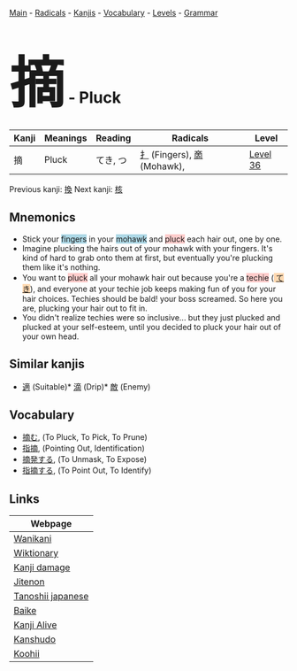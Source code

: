 <style> bigfont {font-size: 100px}</style>
[Main](../index.md) -
[Radicals](../radicals.md) -
[Kanjis](../kanjis.md) -
[Vocabulary](../vocabulary.md) -
[Levels](../levels.md) -
[Grammar](../grammar.md)
# <bigfont> 摘</bigfont> - Pluck 

| Kanji | Meanings | Reading | Radicals | Level |
| --- | --- | --- | --- | --- |
| 摘 | Pluck | てき, つ | [扌](../radicals/扌.md) (Fingers), [啇](../radicals/啇.md) (Mohawk),  | [Level 36](../levels/wk_level36.md) |

Previous kanji: [換](換.md) Next kanji: [核](核.md) 

## Mnemonics
 * Stick your <span style="background-color:#ADD8E6"> fingers</span> in your <span style="background-color:#ADD8E6"> mohawk</span> and <span style="background-color:#ffcccb"> pluck</span> each hair out, one by one.
* Imagine plucking the hairs out of your mohawk with your fingers. It's kind of hard to grab onto them at first, but eventually you're plucking them like it's nothing.
* You want to <span style="background-color:#ffcccb"> pluck</span> all your mohawk hair out because you're a <span style="background-color:#ffcccb"> techie</span> (<span style="background-color:#fed8b1"> [てき](https://jisho.org/search/てき)</span>), and everyone at your techie job keeps making fun of you for your hair choices. Techies should be bald! your boss screamed. So here you are, plucking your hair out to fit in.
* You didn't realize techies were so inclusive... but they just plucked and plucked at your self-esteem, until you decided to pluck your hair out of your own head.


## Similar kanjis
 * [適](適.md) (Suitable)* [滴](滴.md) (Drip)* [敵](敵.md) (Enemy)


## Vocabulary
 * [摘む](../vocabulary/摘.md), (To Pluck, To Pick, To Prune)
* [指摘](../vocabulary/摘.md), (Pointing Out, Identification)
* [摘発する](../vocabulary/摘.md), (To Unmask, To Expose)
* [指摘する](../vocabulary/摘.md), (To Point Out, To Identify)



## Links 

| Webpage |
| --- |
| [Wanikani          ](https://www.wanikani.com/kanji/摘) |
| [Wiktionary        ](https://en.wiktionary.org/wiki/摘) |
| [Kanji damage      ](http://www.kanjidamage.com/kanji/search?utf8=✓&q=摘) |
| [Jitenon           ](https://jitenon.com/kanji/摘) |
| [Tanoshii japanese ](https://www.tanoshiijapanese.com/dictionary/kanji.cfm?k=摘) |
| [Baike             ](https://baike.baidu.com/item/摘) |
| [Kanji Alive       ](https://app.kanjialive.com/摘) |
| [Kanshudo          ](https://www.kanshudo.com/searchmn?q=摘) |
| [Koohii            ](https://kanji.koohii.com/study/kanji/摘) |
